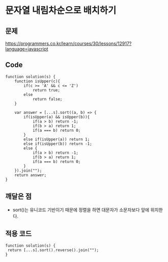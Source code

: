문자열 내림차순으로 배치하기
===


문제
---
https://programmers.co.kr/learn/courses/30/lessons/12917?language=javascript

Code
---
```
function solution(s) {
    function isUpper(c){
        if(c >= 'A' && c <= 'Z')
            return true;
        else
            return false;
    }
    
    var answer = [...s].sort((a, b) => {
        if(isUpper(a) && isUpper(b)){
            if(a > b) return -1;
            if(b > a) return 1;
            if(a === b) return 0;
        }
        else if(isUpper(a)) return 1;
        else if(isUpper(b)) return -1;
        else {
            if(a > b) return -1;
            if(b > a) return 1;
            if(a === b) return 0;
        }
    }).join("");
    return answer;
}
```

깨달은 점
---
 - sort()는 유니코드 기반이기 때문에 정렬을 하면 대문자가 소문자보다 앞에 위치한다.
 
 적용 코드
 ---
 ```
 function solution(s) {
  return [...s].sort().reverse().join("");
}
```

